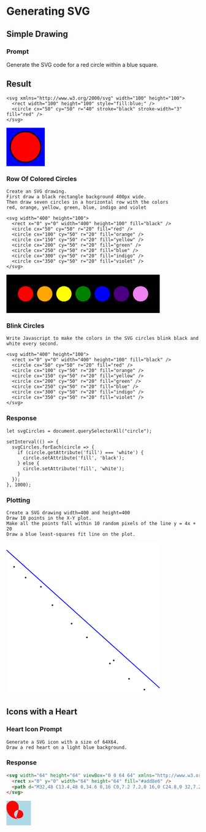 # Generating SVG

## Simple Drawing

### Prompt

Generate the SVG code for a red circle within a blue square.

## Result
```
<svg xmlns="http://www.w3.org/2000/svg" width="100" height="100">
  <rect width="100" height="100" style="fill:blue;" />
  <circle cx="50" cy="50" r="40" stroke="black" stroke-width="3" fill="red" />
</svg>
```

<svg xmlns="http://www.w3.org/2000/svg" width="100" height="100">
  <rect width="100" height="100" style="fill:blue;" />
  <circle cx="50" cy="50" r="40" stroke="black" stroke-width="3" fill="red" />
</svg>

### Row Of Colored Circles

```
Create an SVG drawing.
First draw a black rectangle background 400px wide.
Then draw seven circles in a horizontal row with the colors
red, orange, yellow, green, blue, indigo and violet
```

```
<svg width="400" height="100">
  <rect x="0" y="0" width="400" height="100" fill="black" />
  <circle cx="50" cy="50" r="20" fill="red" />
  <circle cx="100" cy="50" r="20" fill="orange" />
  <circle cx="150" cy="50" r="20" fill="yellow" />
  <circle cx="200" cy="50" r="20" fill="green" />
  <circle cx="250" cy="50" r="20" fill="blue" />
  <circle cx="300" cy="50" r="20" fill="indigo" />
  <circle cx="350" cy="50" r="20" fill="violet" />
</svg>
```

<svg width="400" height="100">
  <rect x="0" y="0" width="400" height="100" fill="black" />
  <circle cx="50" cy="50" r="20" fill="red" />
  <circle cx="100" cy="50" r="20" fill="orange" />
  <circle cx="150" cy="50" r="20" fill="yellow" />
  <circle cx="200" cy="50" r="20" fill="green" />
  <circle cx="250" cy="50" r="20" fill="blue" />
  <circle cx="300" cy="50" r="20" fill="indigo" />
  <circle cx="350" cy="50" r="20" fill="violet" />
</svg>

### Blink Circles

```
Write Javascript to make the colors in the SVG circles blink black and white every second.

<svg width="400" height="100">
  <rect x="0" y="0" width="400" height="100" fill="black" />
  <circle cx="50" cy="50" r="20" fill="red" />
  <circle cx="100" cy="50" r="20" fill="orange" />
  <circle cx="150" cy="50" r="20" fill="yellow" />
  <circle cx="200" cy="50" r="20" fill="green" />
  <circle cx="250" cy="50" r="20" fill="blue" />
  <circle cx="300" cy="50" r="20" fill="indigo" />
  <circle cx="350" cy="50" r="20" fill="violet" />
</svg>
```

### Response

```
let svgCircles = document.querySelectorAll("circle");

setInterval(() => {
  svgCircles.forEach(circle => {
    if (circle.getAttribute('fill') === 'white') {
      circle.setAttribute('fill', 'black');
    } else {
      circle.setAttribute('fill', 'white');
    }
  });
}, 1000);
```

### Plotting

```
Create a SVG drawing width=400 and height=400
Draw 10 points in the X-Y plot.
Make all the points fall within 10 random pixels of the line y = 4x + 20
Draw a blue least-squares fit line on the plot.
```

<svg width="400" height="400">
  <g>
    <rect x="0" y="0" width="400" height="400" fill="white" />
    <!-- Plot ten points -->
    <circle cx="20" cy="64" r="2" fill="black" />
    <circle cx="50" cy="92" r="2" fill="black" />
    <circle cx="120" cy="164" r="2" fill="black" />
    <circle cx="170" cy="212" r="2" fill="black" />
    <circle cx="210" cy="248" r="2" fill="black" />
    <circle cx="270" cy="316" r="2" fill="black" />
    <circle cx="320" cy="356" r="2" fill="black" />
    <circle cx="360" cy="384" r="2" fill="black" />
    <circle cx="90" cy="116" r="2" fill="black" />
    <circle cx="280" cy="308" r="2" fill="black" />
    <!-- Draw least-squares fit line -->
    <line x1="0" y1="20" x2="400" y2="380" stroke="blue" stroke-width="2" />
  </g>
</svg>

## Icons with a Heart

### Heart Icon Prompt

```
Generate a SVG icon with a size of 64X64.
Draw a red heart on a light blue background.
```


### Response

```html
<svg width="64" height="64" viewBox="0 0 64 64" xmlns="http://www.w3.org/2000/svg">
  <rect x="0" y="0" width="64" height="64" fill="#add8e6" />
  <path d="M32,48 C13.4,48 0,34.6 0,16 C0,7.2 7.2,0 16,0 C24.8,0 32,7.2 32,16 C32,34.6 18.6,48 32,48 Z M32,24 C25.5,24 20,28.5 20,35 C20,41.5 25.5,46 32,46 C38.5,46 44,41.5 44,35 C44,28.5 38.5,24 32,24 Z" fill="#ff0000" />
</svg>
```

<svg width="64" height="64" viewBox="0 0 64 64" xmlns="http://www.w3.org/2000/svg">
  <rect x="0" y="0" width="64" height="64" fill="#add8e6" />
  <path d="M32,48 C13.4,48 0,34.6 0,16 C0,7.2 7.2,0 16,0 C24.8,0 32,7.2 32,16 C32,34.6 18.6,48 32,48 Z M32,24 C25.5,24 20,28.5 20,35 C20,41.5 25.5,46 32,46 C38.5,46 44,41.5 44,35 C44,28.5 38.5,24 32,24 Z" fill="#ff0000" />
</svg>


